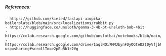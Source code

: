 

##### References:
    - https://github.com/kieled/fastapi-aiopika-boilerplate/blob/main/src/localizations/rabbit.py
    - https://huggingface.co/unsloth/gemma-3-4b-pt-unsloth-bnb-4bit
    - https://colab.research.google.com/github/unslothai/notebooks/blob/main/nb/Gemma3_(4B).ipynb
    - https://colab.research.google.com/drive/1aqlNQi7MMJbynFDyOQteD2t0yVfjb9Zh?usp=sharing#scrollTo=e2pEuRb1r2Vg

